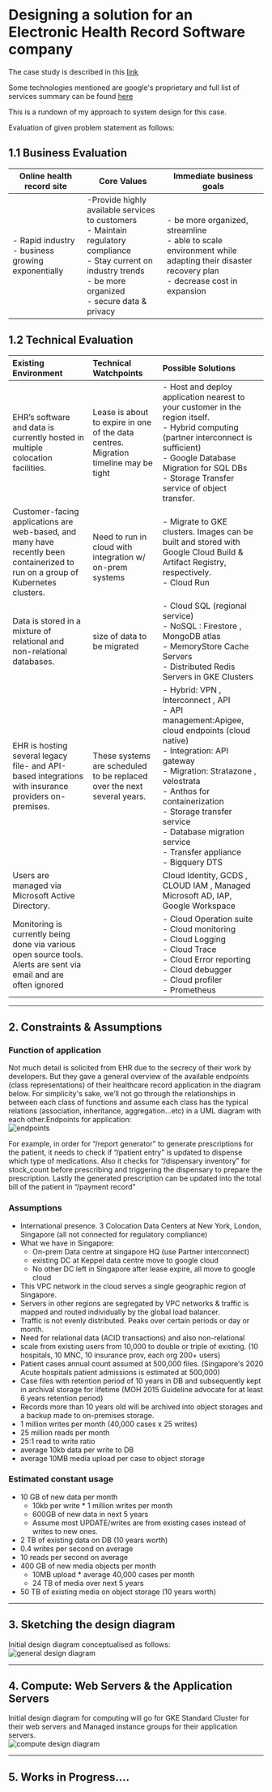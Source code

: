 # Designing a solution for an Electronic Health Record Software company

The case study is described in this [link](https://services.google.com/fh/files/blogs/master_case_study_ehr_healthcare.pdf)<br>

Some technologies mentioned are google's proprietary and full list of services summary can be found [here](https://cloud.google.com/terms/services)<br>

This is a rundown of my approach to system design for this case.

Evaluation of given problem statement as follows:
## 1.1 Business Evaluation
|Online health record site|Core Values|Immediate business goals|
|-|-|-|
|- Rapid industry<br>- business growing exponentially|-Provide highly available services to customers<br>- Maintain regulatory compliance<br>- Stay current on industry trends<br>- be more organized<br>- secure data & privacy|- be more organized, streamline<br>- able to scale environment while adapting their disaster recovery plan<br>- decrease cost in expansion|

## 1.2 Technical Evaluation
| Existing Environment | Technical Watchpoints | Possible Solutions |
|:-|:-|:-|
| EHR’s software and data is currently hosted in multiple colocation facilities. | Lease is about to expire in one of the data centres. Migration timeline may be tight | - Host and deploy application nearest to your customer in the region itself.<br>- Hybrid computing (partner interconnect is sufficient)<br>- Google Database Migration for SQL DBs<br>- Storage Transfer service of object transfer. |
| Customer-facing applications are web-based, and many have recently been containerized to run on a group of Kubernetes clusters. | <br>Need to run in cloud with integration w/ on-prem systems | - Migrate to GKE clusters. Images can be built and stored with Google Cloud Build & Artifact Registry, respectively.<br>- Cloud Run |
| Data is stored in a mixture of relational and non-relational databases.  | size of data to be migrated | - Cloud SQL (regional service) <br>- NoSQL : Firestore , MongoDB atlas <br>- MemoryStore Cache Servers<br>- Distributed Redis Servers in GKE Clusters |
| EHR is hosting several legacy file- and API-based integrations with insurance providers on-premises.  | These systems are scheduled to be replaced over the next several years. | - Hybrid: VPN , Interconnect , API <br>- API management:Apigee, cloud endpoints (cloud native)<br>- Integration: API gateway<br>- Migration: Stratazone , velostrata<br>- Anthos for containerization<br>- Storage transfer service<br>- Database migration service <br>- Transfer appliance<br>- Bigquery DTS |
| Users are managed via Microsoft Active Directory.  |  | Cloud Identity, GCDS , CLOUD IAM , Managed Microsoft AD, IAP, Google Workspace  |
| Monitoring is currently being done via various open source tools. Alerts are sent via email and are often ignored |  | - Cloud Operation suite<br>- Cloud monitoring <br>- Cloud Logging <br>- Cloud Trace<br>- Cloud Error reporting <br>- Cloud debugger<br>- Cloud profiler<br>- Prometheus |

---

## 2. Constraints & Assumptions
### **Function of application**
Not much detail is solicited from EHR due to the secrecy of their work by developers. But they gave a general overview of the available endpoints (class representations) of their healthcare record application in the diagram below. For simplicity's sake, we’ll not go through the relationships in between each class of functions and assume each class has the typical relations (association, inheritance, aggregation…etc) in a UML diagram with each other.Endpoints for application:<br>
![endpoints](./images/uml-diagram.png)

For example, in order for “/report generator” to generate prescriptions for the patient, it needs to check if “/patient entry” is updated to dispense which type of medications. Also it checks for “/dispensary inventory” for stock_count before prescribing and triggering the dispensary to prepare the prescription. Lastly the generated prescription can be updated into the total bill of the patient in “/payment record”

### **Assumptions**
- International presence. 3 Colocation Data Centers at New York, London, Singapore (all not connected for regulatory compliance)
- What we have in Singapore:
    - On-prem Data centre at singapore HQ (use Partner interconnect)
    - existing DC at Keppel data centre move to google cloud     
    - No other DC left in Singapore after lease expire, all move to google cloud
- This VPC network  in the cloud serves a single geographic region of Singapore.
- Servers in other regions are segregated by VPC networks & traffic is mapped and routed individually by the global load balancer.
- Traffic is not evenly distributed. Peaks over certain periods or day or month.
- Need for relational data (ACID transactions) and also non-relational
- scale from existing users from 10,000 to double or triple of existing. (10 hospitals, 10 MNC, 10 insurance prov, each org 200+ users)
- Patient cases annual count assumed at 500,000 files. (Singapore's 2020 Acute hospitals patient admissions is estimated at 500,000) 
- Case files with retention period of 10 years in DB and subsequently kept in archival storage for lifetime (MOH 2015 Guideline advocate for at least 6 years retention period)
- Records more than 10 years old will be archived into object storages and a backup made to on-premises storage.
- 1 million writes per month (40,000 cases x 25 writes)
- 25 million reads per month
- 25:1 read to write ratio
- average 10kb data per write to DB
- average 10MB media upload per case to object storage

### **Estimated constant usage**
- 10 GB of new data per month
    - 10kb per write * 1 million writes per month
    - 600GB of new data in next 5 years
    - Assume most UPDATE/writes are from existing cases instead of writes to new ones.
- 2 TB of existing data on DB (10 years worth)
- 0.4 writes per second on average
- 10 reads per second on average
- 400 GB of new media objects per month
    - 10MB upload * average 40,000 cases per month
    - 24 TB of media over next 5 years
- 50 TB of existing media on object storage (10 years worth)

---
## 3. Sketching the design diagram
Initial design diagram conceptualised as follows:<br>
![general design diagram](./images/EHR-blueprint-rev2.2.png)

---
## 4. Compute: Web Servers & the Application Servers
Initial design diagram for computing will go for GKE Standard Cluster for their web servers and Managed instance groups for their application servers.<br>
![compute design diagram](./images/EHR-compute-rev1.png)

---
## 5. Works in Progress....